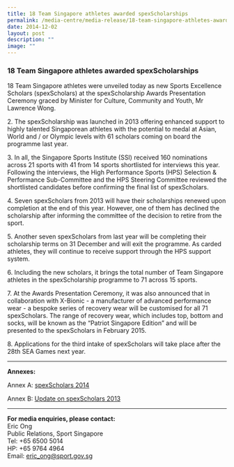 ```yaml
---
title: 18 Team Singapore athletes awarded spexScholarships
permalink: /media-centre/media-release/18-team-singapore-athletes-awarded-spexscholarships/
date: 2014-12-02
layout: post
description: ""
image: ""
---
```

### **18 Team Singapore athletes awarded spexScholarships**

18 Team Singapore athletes were unveiled today as new Sports Excellence Scholars (spexScholars) at the spexScholarship Awards Presentation Ceremony graced by Minister for Culture, Community and Youth, Mr Lawrence Wong.

2\. The spexScholarship was launched in 2013 offering enhanced support to highly talented Singaporean athletes with the potential to medal at Asian, World and / or Olympic levels with 61 scholars coming on board the programme last year.

3\. In all, the Singapore Sports Institute (SSI) received 160 nominations across 21 sports with 41 from 14 sports shortlisted for interviews this year. Following the interviews, the High Performance Sports (HPS) Selection & Performance Sub-Committee and the HPS Steering Committee reviewed the shortlisted candidates before confirming the final list of spexScholars.

4\. Seven spexScholars from 2013 will have their scholarships renewed upon completion at the end of this year. However, one of them has declined the scholarship after informing the committee of the decision to retire from the sport.

5\. Another seven spexScholars from last year will be completing their scholarship terms on 31 December and will exit the programme. As carded athletes, they will continue to receive support through the HPS support system.

6\. Including the new scholars, it brings the total number of Team Singapore athletes in the spexScholarship programme to 71 across 15 sports.

7\. At the Awards Presentation Ceremony, it was also announced that in collaboration with X-Bionic - a manufacturer of advanced performance wear - a bespoke series of recovery wear will be customised for all 71 spexScholars. The range of recovery wear, which includes top, bottom and socks, will be known as the “Patriot Singapore Edition” and will be presented to the spexScholars in February 2015.

8\. Applications for the third intake of spexScholars will take place after the 28th SEA Games next year.

----

**Annexes:**

Annex A: [spexScholars 2014](/files/Media%20Centre/Media%20Release/2014/December/Annex%20A%20%20spexScholars%202014.pdf)

Annex B: [Update on spexScholars 2013](/files/Media%20Centre/Media%20Release/2014/December/Annex%20B%20%20Updated%20List%20of%20spexScholars%202013.pdf)

---

**For media enquiries, please contact:**
<br>
Eric Ong<br>
Public Relations, Sport Singapore<br>
Tel: +65 6500 5014<br>
HP: +65 9764 4964<br>
Email: [eric_ong@sport.gov.sg](mailto:eric_ong@sport.gov.sg)